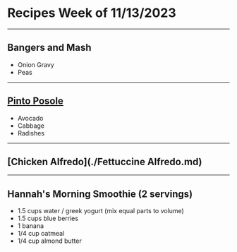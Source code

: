 # Recipes Week of 11/13/2023

---

## Bangers and Mash

- Onion Gravy
- Peas

---

## [Pinto Posole](./pintoposole.md)

- Avocado
- Cabbage
- Radishes

---

## [Chicken Alfredo](./Fettuccine Alfredo.md)

---

## Hannah's Morning Smoothie (2 servings)

- 1.5 cups water / greek yogurt (mix equal parts to volume)
- 1.5 cups blue berries
- 1 banana
- 1/4 cup oatmeal
- 1/4 cup almond butter